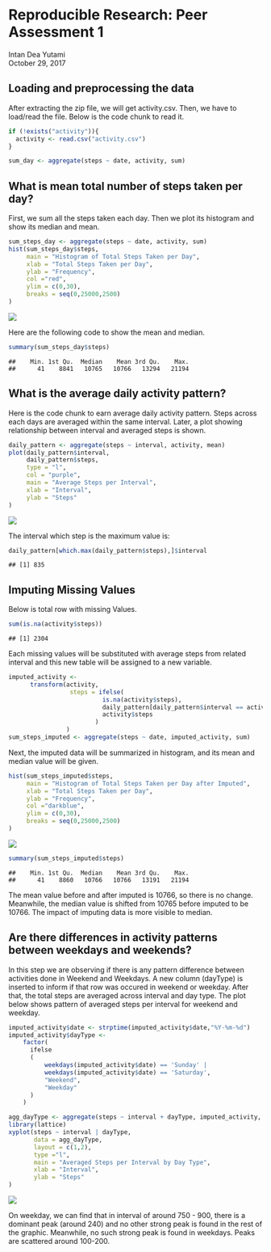 # Reproducible Research: Peer Assessment 1
Intan Dea Yutami  
October 29, 2017  


## Loading and preprocessing the data

After extracting the zip file, we will get activity.csv. Then, we have to load/read the file. Below is the code chunk to read it.


```r
if (!exists("activity")){
  activity <- read.csv("activity.csv")
}

sum_day <- aggregate(steps ~ date, activity, sum)
```

## What is mean total number of steps taken per day?

First, we sum all the steps taken each day. Then we plot its histogram and show its median and mean.


```r
sum_steps_day <- aggregate(steps ~ date, activity, sum)
hist(sum_steps_day$steps, 
     main = "Histogram of Total Steps Taken per Day",
     xlab = "Total Steps Taken per Day",
     ylab = "Frequency",
     col ="red",
     ylim = c(0,30),
     breaks = seq(0,25000,2500)
)
```

![](PA1_template_files/figure-html/unnamed-chunk-2-1.png)<!-- -->

Here are the following code to show the mean and median.


```r
summary(sum_steps_day$steps)
```

```
##    Min. 1st Qu.  Median    Mean 3rd Qu.    Max. 
##      41    8841   10765   10766   13294   21194
```

## What is the average daily activity pattern?

Here is the code chunk to earn average daily activity pattern. Steps across each days are averaged within the same interval. Later, a plot showing relationship between interval and averaged steps is shown.


```r
daily_pattern <- aggregate(steps ~ interval, activity, mean)
plot(daily_pattern$interval,
     daily_pattern$steps,
     type = "l",
     col = "purple",
     main = "Average Steps per Interval",
     xlab = "Interval",
     ylab = "Steps"
)
```

![](PA1_template_files/figure-html/unnamed-chunk-4-1.png)<!-- -->

The interval which step is the maximum value is:


```r
daily_pattern[which.max(daily_pattern$steps),]$interval
```

```
## [1] 835
```

## Imputing Missing Values

Below is total row with missing Values.

```r
sum(is.na(activity$steps))
```

```
## [1] 2304
```

Each missing values will be substituted with average steps from related interval and this new table will be assigned to a new variable.

```r
imputed_activity <- 
      transform(activity, 
                 steps = ifelse(
                          is.na(activity$steps), 
                          daily_pattern[daily_pattern$interval == activity$interval,]$steps, 
                          activity$steps
                        )
                )
sum_steps_imputed <- aggregate(steps ~ date, imputed_activity, sum)
```

Next, the imputed data will be summarized in histogram, and its mean and median value will be given.


```r
hist(sum_steps_imputed$steps, 
     main = "Histogram of Total Steps Taken per Day after Imputed",
     xlab = "Total Steps Taken per Day",
     ylab = "Frequency",
     col ="darkblue",
     ylim = c(0,30),
     breaks = seq(0,25000,2500)
)
```

![](PA1_template_files/figure-html/unnamed-chunk-8-1.png)<!-- -->

```r
summary(sum_steps_imputed$steps)
```

```
##    Min. 1st Qu.  Median    Mean 3rd Qu.    Max. 
##      41    8860   10766   10766   13191   21194
```

The mean value before and after imputed is 10766, so there is no change. Meanwhile, the median value is shifted from 10765 before imputed to be 10766. The impact of imputing data is more visible to median.

## Are there differences in activity patterns between weekdays and weekends?

In this step we are observing if there is any pattern difference between activities done in Weekend and Weekdays. A new column (dayType) is inserted to inform if that row was occured in weekend or weekday. After that, the total steps are averaged across interval and day type. The plot below shows pattern of averaged steps per interval for weekend and weekday.

```r
imputed_activity$date <- strptime(imputed_activity$date,"%Y-%m-%d")
imputed_activity$dayType <- 
    factor(
      ifelse
      (
          weekdays(imputed_activity$date) == 'Sunday' | 
          weekdays(imputed_activity$date) == 'Saturday',
          "Weekend",
          "Weekday"
      )
    )

agg_dayType <- aggregate(steps ~ interval + dayType, imputed_activity, mean)
library(lattice)
xyplot(steps ~ interval | dayType, 
       data = agg_dayType, 
       layout = c(1,2), 
       type ="l",
       main = "Averaged Steps per Interval by Day Type",
       xlab = "Interval",
       ylab = "Steps"
)
```

![](PA1_template_files/figure-html/unnamed-chunk-9-1.png)<!-- -->

On weekday, we can find that in interval of around 750 - 900, there is a dominant peak (around 240) and no other strong peak is found in the rest of the graphic. Meanwhile, no such strong peak is found in weekdays. Peaks are scattered around 100-200.
